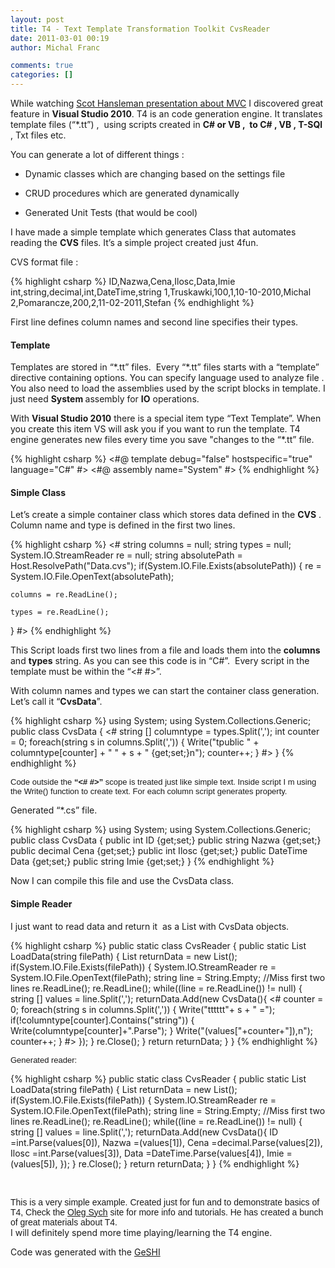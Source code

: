 ```yaml
---
layout: post
title: T4 - Text Template Transformation Toolkit CvsReader
date: 2011-03-01 00:19
author: Michal Franc

comments: true
categories: []
---
```

While watching <a href="http://channel9.msdn.com/Blogs/matthijs/ASPNET-MVC-2-Ninja-Black-Belt-Tips-by-Scott-Hanselman">Scot Hansleman presentation about MVC</a> I discovered great feature in <strong>Visual Studio 2010</strong>. T4 is an code generation engine. It translates template files (“*.tt”) ,  using scripts created in <strong>C# or VB ,  to C# , VB , T-SQl</strong> , Txt files etc.

You can generate a lot of different things :

- Dynamic classes which are changing based on the settings file

- CRUD procedures which are generated dynamically

- Generated Unit Tests (that would be cool)

I have made a simple template which generates Class that automates reading the <strong>CVS</strong> files. It’s a simple project created just 4fun.

CVS format file :

{% highlight csharp %}
ID,Nazwa,Cena,Ilosc,Data,Imie 
int,string,decimal,int,DateTime,string 
1,Truskawki,100,1,10-10-2010,Michal 
2,Pomarancze,200,2,11-02-2011,Stefan
{% endhighlight %}

First line defines column names and second line specifies their types.
<h4>Template</h4>
Templates are stored in “*.tt” files.  Every “*.tt” files starts with a “template” directive containing options. You can specify language used to analyze file . You also need to load the assemblies used by the script blocks in template. I just need <strong>System </strong>assembly for <strong>IO</strong> operations.

With <strong>Visual Studio 2010</strong> there is a special item type “Text Template”. When you create this item VS will ask you if you want to run the template. T4 engine generates new files every time you save "changes to the “*.tt” file.

{% highlight csharp %}
<#@ template debug="false" hostspecific="true" language="C#" #> 
<#@ assembly name="System" #>
{% endhighlight %}

<h4>Simple Class</h4>
Let’s create a simple container class which stores data defined in the <strong>CVS</strong> . Column name and type is defined in the first two lines.

{% highlight csharp %}
<# 
   string columns = null; 
   string types = null; 
   System.IO.StreamReader re = null; 
   string absolutePath = Host.ResolvePath("Data.cvs"); 
   if(System.IO.File.Exists(absolutePath)) 
   { 
    re = System.IO.File.OpenText(absolutePath);

    columns = re.ReadLine();

    types = re.ReadLine(); 
   } 
#>
{% endhighlight %}

This Script loads first two lines from a file and loads them into the <strong>columns</strong> and <strong>types</strong> string. As you can see this code is in “C#”.  Every script in the template must be within the “<# #>”.

With column names and types we can start the container class generation. Let’s call it “<strong>CvsData</strong>”.

{% highlight csharp %}
using System; 
using System.Collections.Generic; 
public class CvsData 
{ 
<# 
   string [] columntype = types.Split(','); 
   int counter = 0; 
   foreach(string s in columns.Split(',')) 
   { 
    Write("tpublic " + columntype[counter] + " " + s + " {get;set;}n"); 
    counter++; 
   } 
#> 
}
{% endhighlight %}

<p class="csharp" style="font-family: consolas,; font-size: small;"><span style="font-family: arial;">Code outside the <strong>“<# #>”</strong> scope is treated just like simple text. Inside script I m using the Write() function to create text. For each column script generates property.</span></p>

Generated “*.cs” file.

{% highlight csharp %}
using System; 
using System.Collections.Generic; 
public class CvsData 
{ 
   public int ID {get;set;} 
   public string Nazwa {get;set;} 
   public decimal Cena {get;set;} 
   public int Ilosc {get;set;} 
   public DateTime Data {get;set;} 
   public string Imie {get;set;} 
}
{% endhighlight %}

Now I can compile this file and use the CvsData class.
<h4>Simple Reader</h4>
I just want to read data and return it  as a List with CvsData objects.

{% highlight csharp %}
public static class CvsReader 
{ 
   public static List<CvsData> LoadData(string filePath) 
   { 
      List<CvsData> returnData = new List<CvsData>(); 
      if(System.IO.File.Exists(filePath)) 
      { 
         System.IO.StreamReader re = System.IO.File.OpenText(filePath); 
         string line = String.Empty; 
         //Miss first two lines 
         re.ReadLine(); 
         re.ReadLine(); 
         while((line = re.ReadLine()) != null) 
         { 
            string [] values = line.Split(','); 
            returnData.Add(new CvsData(){ 
            <# 
            counter = 0; 
            foreach(string s in columns.Split(',')) 
            { 
              Write("tttttt"+ s + " ="); 
              if(!columntype[counter].Contains("string")) 
              { 
                Write(columntype[counter]+".Parse"); 
              } 
              Write("(values["+counter+"]),n"); 
              counter++; 
            } 
            #> 
          }); 
      } 
      re.Close(); 
    } 
  return returnData; 
} 
}
{% endhighlight %}

<p class="csharp" style="font-family: consolas,; font-size: small;"><span style="font-family: arial;">Generated reader:</span></p>


{% highlight csharp %}
public static class CvsReader 
{ 
    public static List<CvsData> LoadData(string filePath) 
    { 
       List<CvsData> returnData = new List<CvsData>(); 
       if(System.IO.File.Exists(filePath)) 
       { 
          System.IO.StreamReader re = System.IO.File.OpenText(filePath); 
          string line = String.Empty; 
          //Miss first two lines 
          re.ReadLine(); 
          re.ReadLine(); 
          while((line = re.ReadLine()) != null) 
          { 
            string [] values = line.Split(','); 
            returnData.Add(new CvsData(){ 
               ID =int.Parse(values[0]), 
               Nazwa =(values[1]), 
               Cena =decimal.Parse(values[2]), 
               Ilosc =int.Parse(values[3]), 
               Data =DateTime.Parse(values[4]), 
               Imie =(values[5]), 
            }); 
         } 
         re.Close(); 
        } 
      return returnData; 
    } 
}
{% endhighlight %}

&nbsp;
<div class="csharp" style="font-family: consolas,;"><span style="font-family: arial;">This is a very simple example. Created just for fun and to demonstrate basics of T4, Check the </span><a href="http://www.olegsych.com/2007/12/text-template-transformation-toolkit/"><span style="font-family: arial;">Oleg Sych</span></a><span style="font-family: arial;"> site for more info and tutorials. He has created a bunch of great materials about T4. </span></div>
I will definitely spend more time playing/learning the T4 engine.

Code was generated with the <a href="http://qbnz.com/highlighter/">GeSHI</a>
